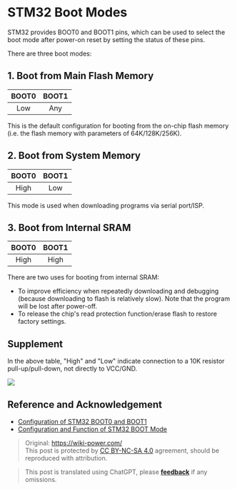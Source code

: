# STM32 Boot Modes

STM32 provides BOOT0 and BOOT1 pins, which can be used to select the boot mode after power-on reset by setting the status of these pins.

There are three boot modes:

## 1. Boot from Main Flash Memory

| BOOT0 | BOOT1 |
| :---: | :---: |
|  Low  |  Any  |

This is the default configuration for booting from the on-chip flash memory (i.e. the flash memory with parameters of 64K/128K/256K).

## 2. Boot from System Memory

| BOOT0 | BOOT1 |
| :---: | :---: |
| High  |  Low  |

This mode is used when downloading programs via serial port/ISP.

## 3. Boot from Internal SRAM

| BOOT0 | BOOT1 |
| :---: | :---: |
| High  | High  |

There are two uses for booting from internal SRAM:

- To improve efficiency when repeatedly downloading and debugging (because downloading to flash is relatively slow). Note that the program will be lost after power-off.
- To release the chip's read protection function/erase flash to restore factory settings.

## Supplement

In the above table, "High" and "Low" indicate connection to a 10K resistor pull-up/pull-down, not directly to VCC/GND.

![](https://img.wiki-power.com/d/wiki-media/img/20200603134417.jpg)

## Reference and Acknowledgement

- [Configuration of STM32 BOOT0 and BOOT1](https://blog.csdn.net/Creative_Team/article/details/79315876)
- [Configuration and Function of STM32 BOOT Mode](https://blog.csdn.net/weixin_34349320/article/details/86231081?utm_medium=distribute.pc_relevant.none-task-blog-BlogCommendFromMachineLearnPai2-1.nonecase&depth_1-utm_source=distribute.pc_relevant.none-task-blog-BlogCommendFromMachineLearnPai2-1.nonecase)

> Original: <https://wiki-power.com/>  
> This post is protected by [CC BY-NC-SA 4.0](https://creativecommons.org/licenses/by/4.0/deed.en) agreement, should be reproduced with attribution.

> This post is translated using ChatGPT, please [**feedback**](https://github.com/linyuxuanlin/Wiki_MkDocs/issues/new) if any omissions.
